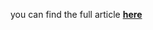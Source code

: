 you can find the full article <b><a href='https://towardsdatascience.com/forecasting-with-trees-hybrid-modeling-for-time-series-58590a113178#30a2-159b781e076d'>here</a></b>
